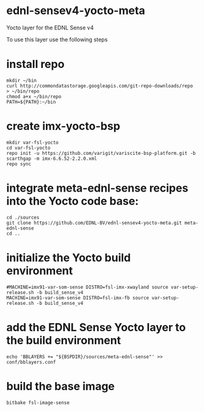 # ednl-sensev4-yocto-meta
Yocto layer for the EDNL Sense v4

To use this layer use the following steps

# install repo
```
mkdir ~/bin
curl http://commondatastorage.googleapis.com/git-repo-downloads/repo  > ~/bin/repo
chmod a+x ~/bin/repo
PATH=${PATH}:~/bin
```

# create imx-yocto-bsp
```
mkdir var-fsl-yocto
cd var-fsl-yocto
repo init -u https://github.com/varigit/variscite-bsp-platform.git -b scarthgap -m imx-6.6.52-2.2.0.xml
repo sync
```

# integrate meta-ednl-sense recipes into the Yocto code base:
```
cd ./sources
git clone https://github.com/EDNL-BV/ednl-sensev4-yocto-meta.git meta-ednl-sense
cd ..
```

# initialize the Yocto build environment
```
#MACHINE=imx91-var-som-sense DISTRO=fsl-imx-xwayland source var-setup-release.sh -b build_sense_v4
MACHINE=imx91-var-som-sense DISTRO=fsl-imx-fb source var-setup-release.sh -b build_sense_v4
```

# add the EDNL Sense Yocto layer to the build environment
```
echo 'BBLAYERS += "${BSPDIR}/sources/meta-ednl-sense"' >> conf/bblayers.conf
```

# build the base image
```
bitbake fsl-image-sense
```

